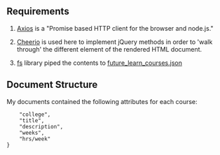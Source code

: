 ## Requirements

1. [Axios](https://github.com/axios/axios) is a "Promise based HTTP client for the browser and node.js." 

2. [Cheerio](https://github.com/cheeriojs/cheerio) is used here to implement jQuery methods in order to 'walk through' the different element of the rendered HTML document. 

3. [fs](https://nodejs.org/api/fs.html) library piped the contents to [future_learn_courses.json](./future_learn_courses.json)
  

## Document Structure
My documents contained the following attributes for each course:
```{
	"college",
	"title",
	"description",
	"weeks",
	"hrs/week"
}
```
